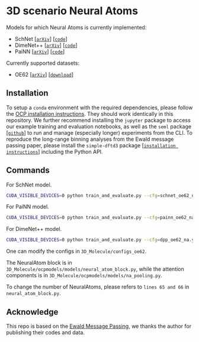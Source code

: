# 3D scenario Neural Atoms

Models for which Neural Atoms is currently implemented:

- SchNet [[`arXiv`](https://arxiv.org/abs/1706.08566)] [[`code`](https://github.com/Open-Catalyst-Project/ocp/blob/main/ocpmodels/models/schnet.py)]
- DimeNet++ [[`arXiv`](https://arxiv.org/abs/2011.14115)] [[`code`](https://github.com/Open-Catalyst-Project/ocp/blob/main/ocpmodels/models/dimenet_plus_plus.py)]
- PaiNN [[`arXiv`](https://arxiv.org/abs/2102.03150)] [[`code`](https://github.com/Open-Catalyst-Project/ocp/tree/main/ocpmodels/models/painn)]

Currently supported datasets:
 - OE62 [[`arXiv`](https://arxiv.org/abs/2001.08954)] [[`download`](https://mediatum.ub.tum.de/1507656)]


## Installation

To setup a `conda` environment with the required dependencies, please follow the [OCP installation instructions](https://github.com/Open-Catalyst-Project/ocp/blob/main/INSTALL.md). They should work identically in this repository. We further recommend installing the `jupyter` package to access our example training and evaluation notebooks, as well as the `seml` package [[`github`](https://github.com/TUM-DAML/seml)] to run and manage (especially longer) experiments from the CLI. To reproduce the long-range binning analyses from the Ewald message passing paper, please install the `simple-dftd3` package [[`installation instructions`](https://dftd3.readthedocs.io/en/latest/installation.html)] including the Python API.


## Commands

For SchNet model.
```bash
CUDA_VISIBLE_DEVICES=0 python train_and_evaluate.py --cfg=schnet_oe62_na.yml
```

For PaiNN model.
```bash
CUDA_VISIBLE_DEVICES=0 python train_and_evaluate.py --cfg=painn_oe62_na.yml
```

For DimeNet++ model.
```bash
CUDA_VISIBLE_DEVICES=0 python train_and_evaluate.py --cfg=dpp_oe62_na.yml
```

One can modify the configs in `3D_Molecule/configs_oe62`.  

The NeuralAtom block is in `3D_Molecule/ocpmodels/models/neural_atom_block.py`, while the attention components is in `3D_Molecule/ocpmodels/models/na_pooling.py`.

To change the number of NeuralAtoms, please refers to `lines 65 and 66` in `neural_atom_block.py`.

## Acknowledge
This repo is based on the [Ewald Message Passing](https://github.com/arthurkosmala/EwaldMP), we thanks the author for publishing their codes and data.